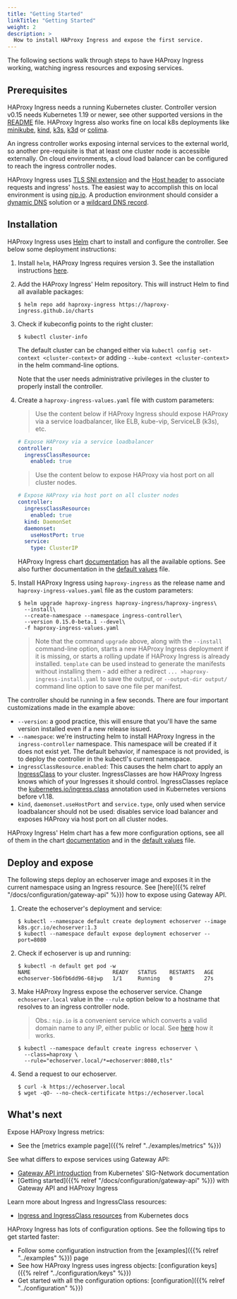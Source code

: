 ```yaml
---
title: "Getting Started"
linkTitle: "Getting Started"
weight: 2
description: >
  How to install HAProxy Ingress and expose the first service.
---
```


The following sections walk through steps to have HAProxy Ingress working, watching ingress resources and exposing services.

## Prerequisites

HAProxy Ingress needs a running Kubernetes cluster. Controller version v0.15 needs Kubernetes 1.19 or newer, see other supported versions in the [README](https://github.com/jcmoraisjr/haproxy-ingress/#use-haproxy-ingress) file. HAProxy Ingress also works fine on local k8s deployments like [minikube](https://minikube.sigs.k8s.io), [kind](https://kind.sigs.k8s.io), [k3s](https://k3s.io), [k3d](https://k3d.io) or [colima](https://github.com/abiosoft/colima).

An ingress controller works exposing internal services to the external world, so another pre-requisite is that at least one cluster node is accessible externally. On cloud environments, a cloud load balancer can be configured to reach the ingress controller nodes.

HAProxy Ingress uses [TLS SNI extension](https://en.wikipedia.org/wiki/Server_Name_Indication) and the [Host header](https://developer.mozilla.org/en-US/docs/Web/HTTP/Headers/Host) to associate requests and ingress' `host`s. The easiest way to accomplish this on local environment is using [nip.io](https://nip.io). A production environment should consider a [dynamic DNS](https://en.wikipedia.org/wiki/Dynamic_DNS) solution or a [wildcard DNS record](https://en.wikipedia.org/wiki/Wildcard_DNS_record).

## Installation

HAProxy Ingress uses [Helm](https://helm.sh) chart to install and configure the controller. See below some deployment instructions:

1. Install `helm`, HAProxy Ingress requires version 3. See the installation instructions [here](https://helm.sh/docs/intro/install/).

1. Add the HAProxy Ingress' Helm repository. This will instruct Helm to find all available packages:

    ```
    $ helm repo add haproxy-ingress https://haproxy-ingress.github.io/charts
    ```

1. Check if kubeconfig points to the right cluster:

    ```
    $ kubectl cluster-info
    ```

    The default cluster can be changed either via `kubectl config set-context <cluster-context>` or adding `--kube-context <cluster-context>` in the helm command-line options.

    Note that the user needs administrative privileges in the cluster to properly install the controller.

1. Create a `haproxy-ingress-values.yaml` file with custom parameters:

    > Use the content below if HAProxy Ingress should expose HAProxy via a service loadbalancer, like ELB, kube-vip, ServiceLB (k3s), etc.

    ```yaml
    # Expose HAProxy via a service loadbalancer
    controller:
      ingressClassResource:
        enabled: true
    ```

    > Use the content below to expose HAProxy via host port on all cluster nodes.

    ```yaml
    # Expose HAProxy via host port on all cluster nodes
    controller:
      ingressClassResource:
        enabled: true
      kind: DaemonSet
      daemonset:
        useHostPort: true
      service:
        type: ClusterIP
    ```

    HAProxy Ingress chart [documentation](https://github.com/haproxy-ingress/charts/blob/release-0.15/haproxy-ingress/README.md#configuration) has all the available options. See also further documentation in the [default values](https://github.com/haproxy-ingress/charts/blob/release-0.15/haproxy-ingress/values.yaml) file.

1. Install HAProxy Ingress using `haproxy-ingress` as the release name and `haproxy-ingress-values.yaml` file as the custom parameters:

    ```
    $ helm upgrade haproxy-ingress haproxy-ingress/haproxy-ingress\
      --install\
      --create-namespace --namespace ingress-controller\
      --version 0.15.0-beta.1 --devel\
      -f haproxy-ingress-values.yaml
    ```

    > Note that the command `upgrade` above, along with the `--install` command-line option, starts a new HAProxy Ingress deployment if it is missing, or starts a rolling update if HAProxy Ingress is already installed. `template` can be used instead to generate the manifests without installing them - add either a redirect `... >haproxy-ingress-install.yaml` to save the output, or `--output-dir output/` command line option to save one file per manifest.

The controller should be running in a few seconds. There are four important customizations made in the example above:

* `--version`: a good practice, this will ensure that you'll have the same version installed even if a new release issued.
* `--namespace`: we're instructing helm to install HAProxy Ingress in the `ingress-controller` namespace. This namespace will be created if it does not exist yet. The default behavior, if namespace is not provided, is to deploy the controller in the kubectl's current namespace.
* `ingressClassResource.enabled`: This causes the helm chart to apply an [IngressClass](https://kubernetes.io/docs/concepts/services-networking/ingress/#ingress-class) to your cluster. IngressClasses are how HAProxy Ingress knows which of your Ingresses it should control. IngressClasses replace the [kubernetes.io/ingress.class](https://kubernetes.io/docs/concepts/services-networking/ingress/#deprecated-annotation) annotation used in Kubernetes versions before v1.18.
* `kind`, `daemonset.useHostPort` and `service.type`, only used when service loadbalancer should not be used: disables service load balancer and exposes HAProxy via host port on all cluster nodes.

HAProxy Ingress' Helm chart has a few more configuration options, see all of them in the chart [documentation](https://github.com/haproxy-ingress/charts/blob/release-0.15/haproxy-ingress/README.md) and in the [default values](https://github.com/haproxy-ingress/charts/blob/release-0.15/haproxy-ingress/values.yaml) file.

## Deploy and expose

The following steps deploy an echoserver image and exposes it in the current namespace using an Ingress resource. See [here]({{% relref "/docs/configuration/gateway-api" %}}) how to expose using Gateway API.

1. Create the echoserver's deployment and service:

    ```
    $ kubectl --namespace default create deployment echoserver --image k8s.gcr.io/echoserver:1.3
    $ kubectl --namespace default expose deployment echoserver --port=8080
    ```

1. Check if echoserver is up and running:

    ```
    $ kubectl -n default get pod -w
    NAME                          READY   STATUS    RESTARTS   AGE
    echoserver-5b6fb6dd96-68jwp   1/1     Running   0          27s
    ```

1. Make HAProxy Ingress expose the echoserver service. Change `echoserver.local` value in the `--rule` option below to a hostname that resolves to an ingress controller node.

    > Obs.: `nip.io` is a convenient service which converts a valid domain name to any IP, either public or local. See [here](https://nip.io) how it works.

    ```
    $ kubectl --namespace default create ingress echoserver \
      --class=haproxy \
      --rule="echoserver.local/*=echoserver:8080,tls"
    ```

1. Send a request to our echoserver.

    ```
    $ curl -k https://echoserver.local
    $ wget -qO- --no-check-certificate https://echoserver.local
    ```

## What's next

Expose HAProxy Ingress metrics:

* See the [metrics example page]({{% relref "../examples/metrics" %}})

See what differs to expose services using Gateway API:

* [Gateway API introduction](https://gateway-api.sigs.k8s.io/) from Kubernetes' SIG-Network documentation
* [Getting started]({{% relref "/docs/configuration/gateway-api" %}}) with Gateway API and HAProxy Ingress

Learn more about Ingress and IngressClass resources:

* [Ingress and IngressClass resources](https://kubernetes.io/docs/concepts/services-networking/ingress/) from Kubernetes docs

HAProxy Ingress has lots of configuration options. See the following tips to get started faster:

* Follow some configuration instruction from the [examples]({{% relref "../examples" %}}) page
* See how HAProxy Ingress uses ingress objects: [configuration keys]({{% relref "../configuration/keys" %}})
* Get started with all the configuration options: [configuration]({{% relref "../configuration" %}})
